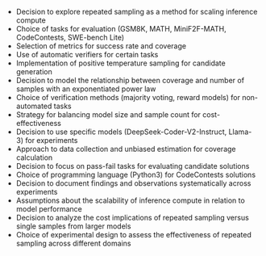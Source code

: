 - Decision to explore repeated sampling as a method for scaling inference compute
- Choice of tasks for evaluation (GSM8K, MATH, MiniF2F-MATH, CodeContests, SWE-bench Lite)
- Selection of metrics for success rate and coverage
- Use of automatic verifiers for certain tasks
- Implementation of positive temperature sampling for candidate generation
- Decision to model the relationship between coverage and number of samples with an exponentiated power law
- Choice of verification methods (majority voting, reward models) for non-automated tasks
- Strategy for balancing model size and sample count for cost-effectiveness
- Decision to use specific models (DeepSeek-Coder-V2-Instruct, Llama-3) for experiments
- Approach to data collection and unbiased estimation for coverage calculation
- Decision to focus on pass-fail tasks for evaluating candidate solutions
- Choice of programming language (Python3) for CodeContests solutions
- Decision to document findings and observations systematically across experiments
- Assumptions about the scalability of inference compute in relation to model performance
- Decision to analyze the cost implications of repeated sampling versus single samples from larger models
- Choice of experimental design to assess the effectiveness of repeated sampling across different domains